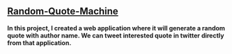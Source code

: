## [Random-Quote-Machine](https://github.com/chekri5512/Random-Quote-Machine.git)
<p><b>In this project, I created a web application where it will generate a random quote with author name. We can tweet interested quote in twitter directly from that application.</b></p>

